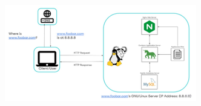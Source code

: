 ![alt text](https://github.com/CharlesAdimah/alx-system_engineering-devops/blob/6d65bec62bd0e24c9dc2df71bbba40371e0e3622/0x09-web_infrastructure_design/0-simple_web_stack.jpg)

